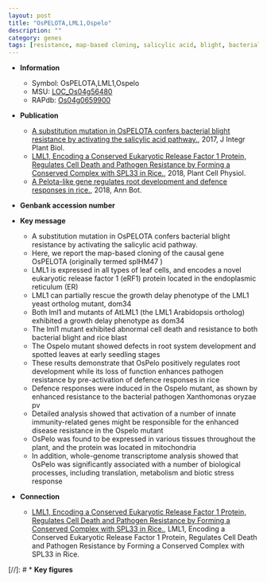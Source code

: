 ```yaml
---
layout: post
title: "OsPELOTA,LML1,Ospelo"
description: ""
category: genes
tags: [resistance, map-based cloning, salicylic acid, blight, bacterial blight, leaf, growth, blast, cell death, root, seedling, development, mitochondria, root development, disease, disease resistance, stress, biotic stress, innate immunity, pathogen, stress response, defence, defence response, pathogen resistance]
---
```


* **Information**  
    + Symbol: OsPELOTA,LML1,Ospelo  
    + MSU: [LOC_Os04g56480](http://rice.plantbiology.msu.edu/cgi-bin/ORF_infopage.cgi?orf=LOC_Os04g56480)  
    + RAPdb: [Os04g0659900](http://rapdb.dna.affrc.go.jp/viewer/gbrowse_details/irgsp1?name=Os04g0659900)  

* **Publication**  
    + [A substitution mutation in OsPELOTA confers bacterial blight resistance by activating the salicylic acid pathway.](http://www.ncbi.nlm.nih.gov/pubmed?term=A+substitution+mutation+in+OsPELOTA+confers+bacterial+blight+resistance+by+activating+the+salicylic+acid+pathway.%5BTitle%5D), 2017, J Integr Plant Biol.
    + [LML1, Encoding a Conserved Eukaryotic Release Factor 1 Protein, Regulates Cell Death and Pathogen Resistance by Forming a Conserved Complex with SPL33 in Rice.](http://www.ncbi.nlm.nih.gov/pubmed?term=LML1,+Encoding+a+Conserved+Eukaryotic+Release+Factor+1+Protein,+Regulates+Cell+Death+and+Pathogen+Resistance+by+Forming+a+Conserved+Complex+with+SPL33+in+Rice.%5BTitle%5D), 2018, Plant Cell Physiol.
    + [A Pelota-like gene regulates root development and defence responses in rice.](http://www.ncbi.nlm.nih.gov/pubmed?term=A+Pelota-like+gene+regulates+root+development+and+defence+responses+in+rice.%5BTitle%5D), 2018, Ann Bot.

* **Genbank accession number**  

* **Key message**  
    + A substitution mutation in OsPELOTA confers bacterial blight resistance by activating the salicylic acid pathway.
    + Here, we report the map-based cloning of the causal gene OsPELOTA (originally termed splHM47 )
    + LML1 is expressed in all types of leaf cells, and encodes a novel eukaryotic release factor 1 (eRF1) protein located in the endoplasmic reticulum (ER)
    + LML1 can partially rescue the growth delay phenotype of the LML1 yeast ortholog mutant, dom34
    + Both lml1 and mutants of AtLML1 (the LML1 Arabidopsis ortholog) exhibited a growth delay phenotype as dom34
    + The lml1 mutant exhibited abnormal cell death and resistance to both bacterial blight and rice blast
    + The Ospelo mutant showed defects in root system development and spotted leaves at early seedling stages
    + These results demonstrate that OsPelo positively regulates root development while its loss of function enhances pathogen resistance by pre-activation of defence responses in rice
    + Defence responses were induced in the Ospelo mutant, as shown by enhanced resistance to the bacterial pathogen Xanthomonas oryzae pv
    + Detailed analysis showed that activation of a number of innate immunity-related genes might be responsible for the enhanced disease resistance in the Ospelo mutant
    + OsPelo was found to be expressed in various tissues throughout the plant, and the protein was located in mitochondria
    + In addition, whole-genome transcriptome analysis showed that OsPelo was significantly associated with a number of biological processes, including translation, metabolism and biotic stress response

* **Connection**  
    + [LML1, Encoding a Conserved Eukaryotic Release Factor 1 Protein, Regulates Cell Death and Pathogen Resistance by Forming a Conserved Complex with SPL33 in Rice.](http://www.ncbi.nlm.nih.gov/pubmed?term=LML1,+Encoding+a+Conserved+Eukaryotic+Release+Factor+1+Protein,+Regulates+Cell+Death+and+Pathogen+Resistance+by+Forming+a+Conserved+Complex+with+SPL33+in+Rice.%5BTitle%5D), LML1, Encoding a Conserved Eukaryotic Release Factor 1 Protein, Regulates Cell Death and Pathogen Resistance by Forming a Conserved Complex with SPL33 in Rice.

[//]: # * **Key figures**  


